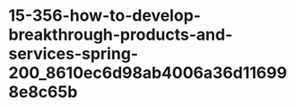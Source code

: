 # 15-356-how-to-develop-breakthrough-products-and-services-spring-200_8610ec6d98ab4006a36d116998e8c65b